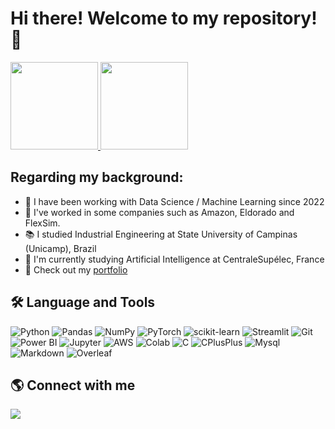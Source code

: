 # Hi there! Welcome to my repository! 👋

<div style="display: flex; align-items: center;">
  <div style="flex: 1; display: inline-block;">
    <!-- GitHub profile card -->
    <a href="https://github.com/LucasTramonte">
      <img height="140em" src="https://github-readme-stats.vercel.app/api?username=LucasTramonte&show_icons=true&theme=tokyonight&include_all_commits=true&count_private=True"/>
      <img height="140em" src="https://github-readme-stats.vercel.app/api/top-langs/?username=LucasTramonte&layout=compact&langs_count=16&theme=tokyonight"/>
    </a>
  </div>
</div>

## Regarding my background:

- 🎲 I have been working with Data Science / Machine Learning since 2022
- 👔 I've worked in some companies such as Amazon, Eldorado and FlexSim.
- 📚 I studied Industrial Engineering at State University of Campinas (Unicamp), Brazil
- 🌱 I'm currently studying Artificial Intelligence at CentraleSupélec, France
- 📁 Check out my [portfolio ](https://lucastramonte.github.io/)

## 🛠️ Language and Tools
<!-- Made with https://dev.to/envoy_/150-badges-for-github-pnk#cloud and https://github.com/alexandresanlim/Badges4-README.md-Profile -->
![Python](https://img.shields.io/badge/Python-3776AB?style=flat&logo=python&logoColor=white) ![Pandas](https://img.shields.io/badge/Pandas-2C2D72?style=flat&logo=pandas&logoColor=white) ![NumPy](https://img.shields.io/badge/NumPy-013243?style=flat&logo=numpy&logoColor=white) ![PyTorch](https://img.shields.io/badge/PyTorch-%23EE4C2C.svg?style=flat&logo=PyTorch&logoColor=white) ![scikit-learn](https://img.shields.io/badge/scikit--learn-%23F7931E.svg?style=flat&logo=scikit-learn&logoColor=white) ![Streamlit](https://img.shields.io/badge/Streamlit-FF4B4B?style=flat&logo=streamlit&logoColor=white)  ![Git](https://img.shields.io/badge/Git-F05032?style=flat&logo=git&logoColor=white) ![Power BI](https://img.shields.io/badge/Power%20BI-F2C811?style=flat&logo=powerbi&logoColor=black) ![Jupyter](https://img.shields.io/badge/Jupyter-F37626.svg?&style=flat&logo=Jupyter&logoColor=white) ![AWS](https://img.shields.io/badge/AWS-232F3E?style=flat&logo=amazonaws&logoColor=white) ![Colab](https://img.shields.io/badge/Colab-F9AB00?style=flat&logo=googlecolab&color=525252) ![C](https://img.shields.io/badge/C-00599C?style=flat&logo=c&logoColor=white) ![CPlusPlus](https://img.shields.io/badge/C%2B%2B-00599C?style=flat&logo=c%2B%2B&logoColor=white) ![Mysql](https://img.shields.io/badge/MySQL-00000F?style=flat&logo=mysql&logoColor=white) ![Markdown](https://img.shields.io/badge/Markdown-000000?style=flat&logo=markdown&logoColor=white) ![Overleaf](https://img.shields.io/badge/Overleaf-47A141?style=flat&logo=Overleaf&logoColor=white)

## 🌎 Connect with me

<a href="https://www.linkedin.com/in/lucastramonte01/" target="_blank"><img src="https://img.shields.io/badge/-LinkedIn-%230077B5?style=for-the-badge&logo=linkedin&logoColor=white" target="_blank"></a>













